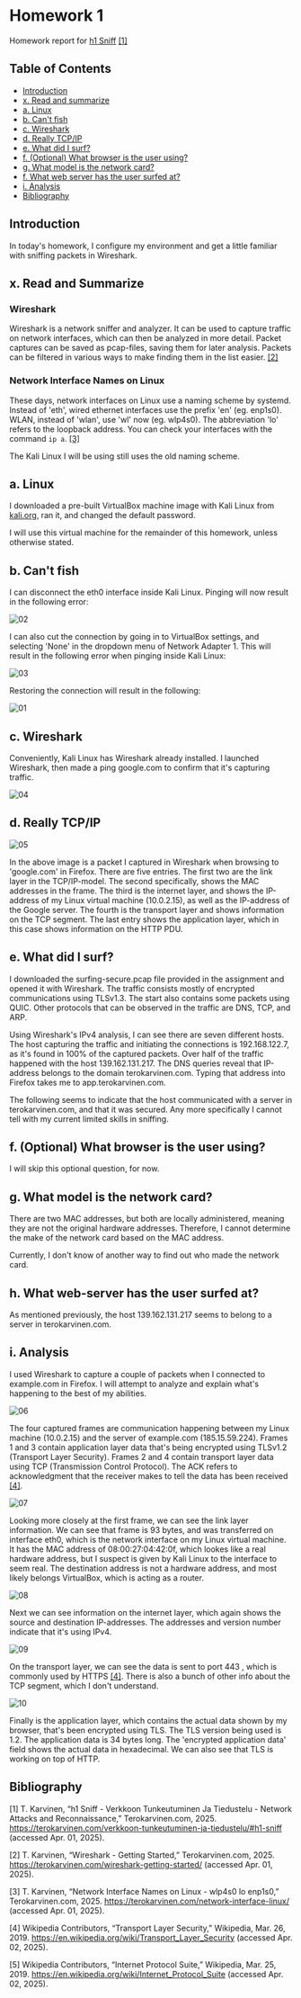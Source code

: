 # Homework 1

Homework report for [h1 Sniff](https://terokarvinen.com/verkkoon-tunkeutuminen-ja-tiedustelu/#h1-sniff) [[1]](#bibliography)

## Table of Contents

- [Introduction](#1-introduction)
- [x. Read and summarize](#x-read-and-summarize)
- [a. Linux](#a-linux)
- [b. Can't fish](#b-cant-fish)
- [c. Wireshark](#c-wireshark)
- [d. Really TCP/IP](#d-really-tcpip)
- [e. What did I surf?](#e-what-did-i-surf)
- [f. (Optional) What browser is the user using?](#f-optional-what-browser-is-the-user-using)
- [g. What model is the network card?](#g-what-model-is-the-network-card)
- [f. What web server has the user surfed at?](#h-what-web-server-has-the-user-surfed-at)
- [i. Analysis](#i-analysis)
- [Bibliography](#bibliography)

## Introduction

In today's homework, I configure my environment and get a little familiar with sniffing packets in Wireshark.

## x. Read and Summarize

### Wireshark

Wireshark is a network sniffer and analyzer. It can be used to capture traffic on network interfaces, which can then be analyzed in more detail. Packet captures can be saved as pcap-files, saving them for later analysis. Packets can be filtered in various ways to make finding them in the list easier. [[2]](#bibliography)

### Network Interface Names on Linux

These days, network interfaces on Linux use a naming scheme by systemd. Instead of 'eth', wired ethernet interfaces use the prefix 'en' (eg. enp1s0). WLAN, instead of 'wlan', use 'wl' now (eg. wlp4s0). The abbreviation 'lo' refers to the loopback address. You can check your interfaces with the command ``ip a``. [[3]](#bibliography)

The Kali Linux I will be using still uses the old naming scheme.

## a. Linux

I downloaded a pre-built VirtualBox machine image with Kali Linux from [kali.org](https://www.kali.org/get-kali/#kali-virtual-machines), ran it, and changed the default password.

I will use this virtual machine for the remainder of this homework, unless otherwise stated.

## b. Can't fish

I can disconnect the eth0 interface inside Kali Linux. Pinging will now result in the following error:

![02](imgs/h1-02.png)

I can also cut the connection by going in to VirtualBox settings, and selecting 'None' in the dropdown menu of Network Adapter 1. This will result in the following error when pinging inside Kali Linux:

![03](imgs/h1-03.png)

Restoring the connection will result in the following:

![01](imgs/h1-01.png)

## c. Wireshark

Conveniently, Kali Linux has Wireshark already installed. I launched Wireshark, then made a ping google.com to confirm that it's capturing traffic.

![04](imgs/h1-04.png)

## d. Really TCP/IP

![05](imgs/h1-05.png)

In the above image is a packet I captured in Wireshark when browsing to 'google.com' in Firefox. There are five entries. The first two are the link layer in the TCP/IP-model. The second specifically, shows the MAC addresses in the frame. The third is the internet layer, and shows the IP-address of my Linux virtual machine (10.0.2.15), as well as the IP-address of the Google server. The fourth is the transport layer and shows information on the TCP segment. The last entry shows the application layer, which in this case shows information on the HTTP PDU.

## e. What did I surf?

I downloaded the surfing-secure.pcap file provided in the assignment and opened it with Wireshark. The traffic consists mostly of encrypted communications using TLSv1.3. The start also contains some packets using QUIC. Other protocols that can be observed in the traffic are DNS, TCP, and ARP.

Using Wireshark's IPv4 analysis, I can see there are seven different hosts. The host capturing the traffic and initiating the connections is 192.168.122.7, as it's found in 100% of the captured packets. Over half of the traffic happened with the host 139.162.131.217. The DNS queries reveal that IP-address belongs to the domain terokarvinen.com. Typing that address into Firefox takes me to app.terokarvinen.com.

The following seems to indicate that the host communicated with a server in terokarvinen.com, and that it was secured. Any more specifically I cannot tell with my current limited skills in sniffing.

## f. (Optional) What browser is the user using?

I will skip this optional question, for now.

## g. What model is the network card?

There are two MAC addresses, but both are locally administered, meaning they are not the original hardware addresses. Therefore, I cannot determine the make of the network card based on the MAC address.

Currently, I don't know of another way to find out who made the network card.

## h. What web-server has the user surfed at?

As mentioned previously, the host 139.162.131.217 seems to belong to a server in terokarvinen.com.

## i. Analysis

I used Wireshark to capture a couple of packets when I connected to example.com in Firefox. I will attempt to analyze and explain what's happening to the best of my abilities.

![06](imgs/h1-06.png)

The four captured frames are communication happening between my Linux machine (10.0.2.15) and the server of example.com (185.15.59.224). Frames 1 and 3 contain application layer data that's being encrypted using TLSv1.2 (Transport Layer Security). Frames 2 and 4 contain transport layer data using TCP (Transmission Control Protocol). The ACK refers to acknowledgment that the receiver makes to tell the data has been received [[4]](#bibliography).

![07](imgs/h1-07.png)

Looking more closely at the first frame, we can see the link layer information. We can see that frame is 93 bytes, and was transferred on interface eth0, which is the network interface on my Linux virtual machine. It has the MAC address of 08:00:27:04:42:0f, which lookes like a real hardware address, but I suspect is given by Kali Linux to the interface to seem real. The destination address is not a hardware address, and most likely belongs VirtualBox, which is acting as a router.

![08](imgs/h1-08.png)

Next we can see information on the internet layer, which again shows the source and destination IP-addresses. The addresses and version number indicate that it's using IPv4.

![09](imgs/h1-09.png)

On the transport layer, we can see the data is sent to port 443 , which is commonly used by HTTPS [[4]](#bibliography). There is also a bunch of other info about the TCP segment, which I don't understand.

![10](imgs/h1-10.png)

Finally is the application layer, which contains the actual data shown by my browser, that's been encrypted using TLS. The TLS version being used is 1.2. The application data is 34 bytes long. The 'encrypted application data' field shows the actual data in hexadecimal. We can also see that TLS is working on top of HTTP.

## Bibliography

[1]
T. Karvinen, “h1 Sniff - Verkkoon Tunkeutuminen Ja Tiedustelu - Network Attacks and Reconnaissance,” Terokarvinen.com, 2025. https://terokarvinen.com/verkkoon-tunkeutuminen-ja-tiedustelu/#h1-sniff (accessed Apr. 01, 2025).

[2]
T. Karvinen, “Wireshark - Getting Started,” Terokarvinen.com, 2025. https://terokarvinen.com/wireshark-getting-started/ (accessed Apr. 01, 2025).

[3]
T. Karvinen, “Network Interface Names on Linux - wlp4s0 lo enp1s0,” Terokarvinen.com, 2025. https://terokarvinen.com/network-interface-linux/ (accessed Apr. 01, 2025).

[4]
Wikipedia Contributors, “Transport Layer Security,” Wikipedia, Mar. 26, 2019. https://en.wikipedia.org/wiki/Transport_Layer_Security (accessed Apr. 02, 2025).

[5]
Wikipedia Contributors, “Internet Protocol Suite,” Wikipedia, Mar. 25, 2019. https://en.wikipedia.org/wiki/Internet_Protocol_Suite (accessed Apr. 02, 2025).